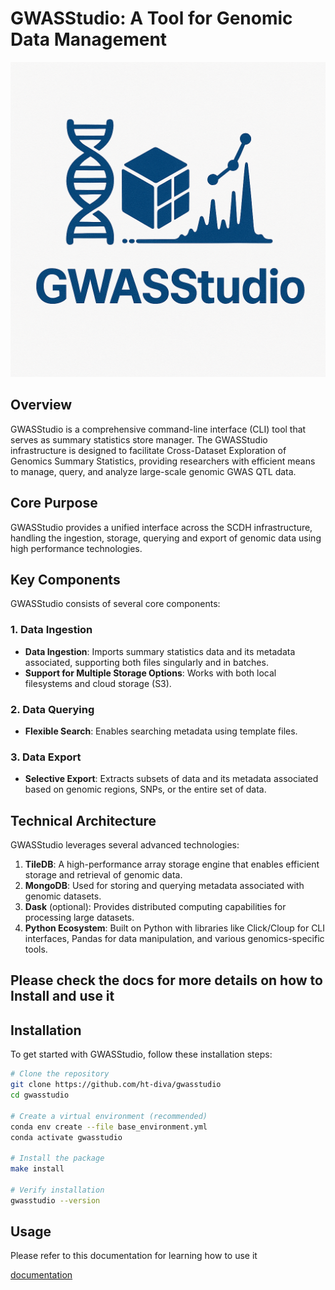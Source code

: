 

# GWASStudio: A Tool for Genomic Data Management

![alt text](image.png)


## Overview

GWASStudio is a comprehensive command-line interface (CLI) tool that serves as summary statistics store manager.
The GWASStudio infrastructure is designed to facilitate Cross-Dataset Exploration of Genomics Summary Statistics, providing researchers with efficient means to manage, query, and analyze large-scale genomic GWAS QTL data.

## Core Purpose

GWASStudio provides a unified interface across the SCDH infrastructure, handling the ingestion, storage, querying and export of genomic data using high performance technologies.

## Key Components

GWASStudio consists of several core components:

### 1. Data Ingestion
- **Data Ingestion**: Imports summary statistics data and its metadata associated, supporting both files singularly and in batches.
- **Support for Multiple Storage Options**: Works with both local filesystems and cloud storage (S3).

### 2. Data Querying
- **Flexible Search**: Enables searching metadata using template files.

### 3. Data Export
- **Selective Export**: Extracts subsets of data and its metadata associated based on genomic regions, SNPs, or the entire set of data.

## Technical Architecture

GWASStudio leverages several advanced technologies:

1. **TileDB**: A high-performance array storage engine that enables efficient storage and retrieval of genomic data.
2. **MongoDB**: Used for storing and querying metadata associated with genomic datasets.
3. **Dask** (optional): Provides distributed computing capabilities for processing large datasets.
4. **Python Ecosystem**: Built on Python with libraries like Click/Cloup for CLI interfaces, Pandas for data manipulation, and various genomics-specific tools.

## Please check the docs for more details on how to Install and use it

## Installation

To get started with GWASStudio, follow these installation steps:
```bash
# Clone the repository
git clone https://github.com/ht-diva/gwasstudio
cd gwasstudio

# Create a virtual environment (recommended)
conda env create --file base_environment.yml
conda activate gwasstudio

# Install the package
make install

# Verify installation
gwasstudio --version
```

## Usage

Please refer to this documentation for learning how to use it 

[documentation](https://github.com/ht-diva/gwasstudio/tree/modify_readme/docs)
